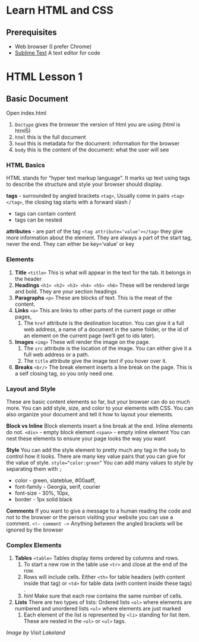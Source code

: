 # Learn HTML and CSS

## Prerequisites
- Web browser (I prefer Chrome)
- [Sublime Text](https://www.sublimetext.com/) A text editor for code

# HTML Lesson 1
## Basic Document

Open index.html 
1. `Doctype` gives the browser the version of html you are using (html is html5)
2. `html` this is the full document
3. `head` this is metadata for the document: information for the browser
4. `body` this is the content of the document: what the user will see 

### HTML Basics

HTML stands for  "hyper text markup language". It marks up text using tags to describe the structure and style your browser should display.

**tags** - surrounded by angled brackets `<tag>`, Usually come in pairs `<tag></tag>`, the closing tag starts with a  forward slash / 
- tags can contain content 
- tags can be nested

**attributes** - are part of the tag `<tag attribute=‘value’></tag>` they give more information about the element. They are always a part of the start tag, never the end. They can either be key=‘value’ or key

### Elements
1. **Title**  `<title>` This is what will appear in the text for the tab. It belongs in the header
2. **Headings** `<h1> <h2> <h3> <h4> <h5> <h6>` These will be rendered large and bold. They are your section headings
3. **Paragraphs** `<p>` These are blocks of text. This is the meat of the content.
4. **Links** `<a>` This are links to other parts of the current page or other pages,
	1. The `href` attribute is the destination location. You can give it a full web address, a name of a document in the same folder, or the id of an element on the current page (we’ll get to ids later).
5. **Images** `<img>` These will render the image on the page.
	1. The `src` attribute is the location of the image. You can either give it a full web address or a path.
	2. The `title` attribute give the image text if you hover over it.
6. **Breaks** `<br/>` The break element inserts a line break on the page. This is a self closing tag, so you only need one.

### Layout and Style
These are basic content elements so far, but your browser can do so much more. You can add style, size, and color to your elements with CSS. You can also organize your document and tell it how to layout your elements. 

**Block vs Inline** Block elements insert a line break at the end. Inline elements do not. 
 `<div>` - empty block element
`<span>` - empty inline element
You can nest these elements to ensure your page looks the way you want

**Style** You can add the style element to pretty much any tag in the `body` to control how it looks. There are many key value pairs that you can give for the value of style. `style=“color:green”` You can add many values to style by separating them with `;`
* color - green, slateblue, #00aaff,  
* font-family - Georgia, serif, courier 
* font-size - 30%, 10px,
* border - 1px solid black

**Comments** If you want to give a message to a human reading the code and not to the browser or the person visiting your website you can use a comment. `<!— comment —>` Anything between the angled brackets will be ignored by the browser

### Complex Elements

1. **Tables** `<table>` Tables display items ordered by columns and rows.
	1. To start a new row in the table use `<tr>` and close at the end of the row.
	2. Rows will include cells. Either `<th>` for table headers (with content inside that tag) or `<td>` for table data (with content inside these tags) .
	3. *hint* Make sure that each row contains the same number of cells.
2.  **Lists** There are two types of lists: Ordered lists `<ol>` where elements are numbered and unordered lists `<ul>` where elements are just marked 
	1. Each element of the list is represented by `<li>` standing for list item. These are nested in the `<ol>` or `<ul>` tags. 


*Image by Visit Lakeland*
